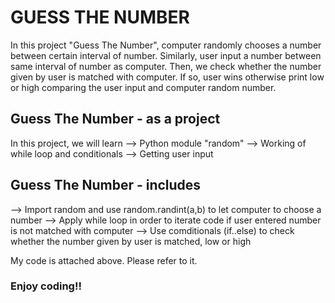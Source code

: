 # GUESS THE NUMBER

In this project "Guess The Number", computer randomly chooses a number between certain interval of number. Similarly, user input a number between same interval of number as computer. Then, we check whether the number given by user is matched with computer. If so, user wins otherwise print low or high comparing the user input and computer random number. 

## Guess The Number - as a project

In this project, we will learn 
--> Python module "random"
--> Working of while loop and conditionals
--> Getting user input

## Guess The Number - includes

--> Import random and use random.randint(a,b) to let computer to choose a number
--> Apply while loop in order to iterate code if user entered number is not matched with computer
--> Use comditionals (if..else) to check whether the number given by user is matched, low or high

My code is attached above. Please refer to it.

### Enjoy coding!!

